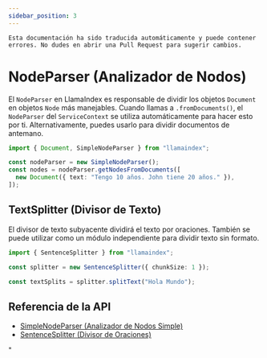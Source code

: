```yaml
---
sidebar_position: 3
---
```


`Esta documentación ha sido traducida automáticamente y puede contener errores. No dudes en abrir una Pull Request para sugerir cambios.`

# NodeParser (Analizador de Nodos)

El `NodeParser` en LlamaIndex es responsable de dividir los objetos `Document` en objetos `Node` más manejables. Cuando llamas a `.fromDocuments()`, el `NodeParser` del `ServiceContext` se utiliza automáticamente para hacer esto por ti. Alternativamente, puedes usarlo para dividir documentos de antemano.

```typescript
import { Document, SimpleNodeParser } from "llamaindex";

const nodeParser = new SimpleNodeParser();
const nodes = nodeParser.getNodesFromDocuments([
  new Document({ text: "Tengo 10 años. John tiene 20 años." }),
]);
```

## TextSplitter (Divisor de Texto)

El divisor de texto subyacente dividirá el texto por oraciones. También se puede utilizar como un módulo independiente para dividir texto sin formato.

```typescript
import { SentenceSplitter } from "llamaindex";

const splitter = new SentenceSplitter({ chunkSize: 1 });

const textSplits = splitter.splitText("Hola Mundo");
```

## Referencia de la API

- [SimpleNodeParser (Analizador de Nodos Simple)](../../api/classes/SimpleNodeParser.md)
- [SentenceSplitter (Divisor de Oraciones)](../../api/classes/SentenceSplitter.md)

"
